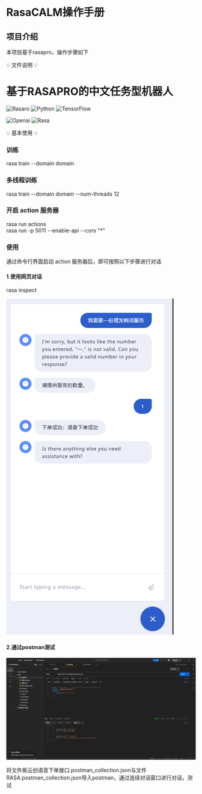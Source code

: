 # RasaCALM操作手册
## 项目介绍
本项目基于rasapro，操作步骤如下

💡 文件说明 💡

# 基于RASAPRO的中文任务型机器人

![Rasaro](https://img.shields.io/badge/rasapro-3.10.7-blue) 
![Python](https://img.shields.io/badge/python-3.10.15-green)
![TensorFlow](https://img.shields.io/badge/tensorflow-2.14.1-orange)

![Openai](https://img.shields.io/badge/openai-1.47.1-red)
![Rasa](https://img.shields.io/badge/rasa-3.10.0-blue) 

💡 基本使用 💡

### 训练
rasa train --domain domain

### 多线程训练   
rasa train --domain domain --num-threads 12

### 开启 action 服务器   
rasa run actions   
rasa run -p 5011 --enable-api --cors "*" 

### 使用
通过命令行界面启动 action 服务器后，即可按照以下步骤进行对话
#### 1.使用网页对话
rasa inspect

![聊天界面](.\\image\\1.png "相对路径演示,下一级目录")

#### 2.通过postman测试

![postman界面](.\\image\\2.png "相对路径演示,下一级目录")


将文件紫云创语音下单接口.postman_collection.json与文件RASA.postman_collection.json导入postman，通过连续对话窗口进行对话，测试
